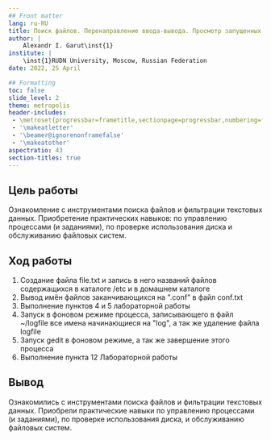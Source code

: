 ```yaml
---
## Front matter
lang: ru-RU
title: Поиск файлов. Перенаправление ввода-вывода. Просмотр запущенных процессов
author: |
	Alexandr I. Garut\inst{1}
institute: |
	\inst{1}RUDN University, Moscow, Russian Federation
date: 2022, 25 April

## Formatting
toc: false
slide_level: 2
theme: metropolis
header-includes: 
 - \metroset{progressbar=frametitle,sectionpage=progressbar,numbering=fraction}
 - '\makeatletter'
 - '\beamer@ignorenonframefalse'
 - '\makeatother'
aspectratio: 43
section-titles: true
---
```


## Цель работы

Ознакомление с инструментами поиска файлов и фильтрации текстовых данных.
Приобретение практических навыков: по управлению процессами (и заданиями), по
проверке использования диска и обслуживанию файловых систем.

## Ход работы

1. Создание файла file.txt и запись в него названий файлов содержащихся в каталоге /etc и в домашнем каталоге
2. Вывод имён файлов заканчивающихся на ".conf" в файл conf.txt
3. Выполнение пунктов 4 и 5 лабораторной работы
4. Запуск в фоновом режиме процесса, записывающего в файл ~/logfile все имена начинающиеся на "log", а так же удаление файла logfile
5. Запуск gedit в фоновом режиме, а так же завершение этого процесса
6. Выполнение пункта 12 Лабораторной работы

## Вывод

Ознакомились с инструментами поиска файлов и фильтрации текстовых данных. Приобрели практические навыки по управлению процессами (и заданиями), по проверке использования диска, и обслуживанию файловых систем.